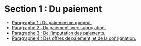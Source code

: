 # Section 1 : Du paiement

- [Paragraphe 1 : Du paiement en général.](paragraphe-1)
- [Paragraphe 2 : Du paiement avec subrogation.](paragraphe-2)
- [Paragraphe 3 : De l'imputation des paiements.](paragraphe-3)
- [Paragraphe 4 : Des offres de paiement, et de la consignation.](paragraphe-4)

